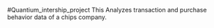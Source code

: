 #Quantium_intership_project
This Analyzes transaction and purchase behavior data of a chips company.
